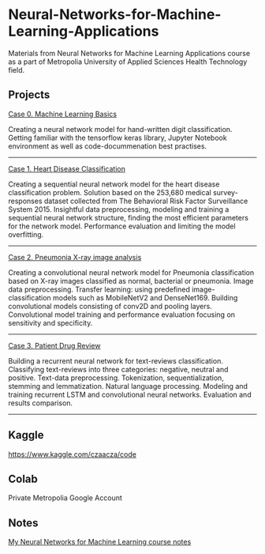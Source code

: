# Neural-Networks-for-Machine-Learning-Applications
Materials from Neural Networks for Machine Learning Applications course as a part of Metropolia University of Applied Sciences Health Technology field.

## Projects
[Case 0. Machine Learning Basics](https://github.com/czaacza/Neural-Networks-for-Machine-Learning-Applications/blob/master/Assignments/Assignment%200/case_0_learning_basics_Mateusz_Czarnecki.ipynb)

Creating a neural network model for hand-written digit classification. Getting familiar with the tensorflow keras library, Jupyter Notebook environment as well as code-docummenation best practises.

---

[Case 1. Heart Disease Classification](https://github.com/czaacza/Neural-Networks-for-Machine-Learning-Applications/blob/master/Assignments/Assignment%201/case-1-heart-disease-classification%20FINAL.ipynb)

Creating a sequential neural network model for the heart disease classification problem. Solution based on the 253,680 medical survey-responses dataset collected from The Behavioral Risk Factor Surveillance System 2015. Insightful data preprocessing, modeling and training a sequential neural network structure, finding the most efficient parameters for the network model. Performance evaluation and limiting the model overfitting.

---

[Case 2. Pneumonia X-ray image analysis](https://github.com/czaacza/Neural-Networks-for-Machine-Learning-Applications/blob/master/Assignments/Assignment%202/case-2-pneumonia-x-ray-image-analysis.ipynb)

Creating a convolutional neural network model for Pneumonia classification based on X-ray images classified as normal, bacterial or pneumonia. Image data preprocessing. Transfer learning: using predefined image-classification models such as MobileNetV2 and DenseNet169. Building convolutional models consisting of conv2D and pooling layers. Convolutional model training and performance evaluation focusing on sensitivity and specificity.

---

[Case 3. Patient Drug Review](https://github.com/czaacza/Neural-Networks-for-Machine-Learning-Applications/blob/master/Assignments/Assignment%203/case-3-patient-drug-review_4.ipynb)

Building a recurrent neural network for text-reviews classification. Classifying text-reviews into three categories: negative, neutral and positive. Text-data preprocessing. Tokenization, sequentialization, stemming and lemmatization. Natural language processing. Modeling and training recurrent LSTM and convolutional neural networks. Evaluation and results comparison.

---

## Kaggle
https://www.kaggle.com/czaacza/code

## Colab
Private Metropolia Google Account

## Notes
[My Neural Networks for Machine Learning course notes](https://well-aphid-173.notion.site/Neural-Networks-for-Machine-Learning-Applications-e0b8d3239ee04516b36e1fe7eaaea004)
